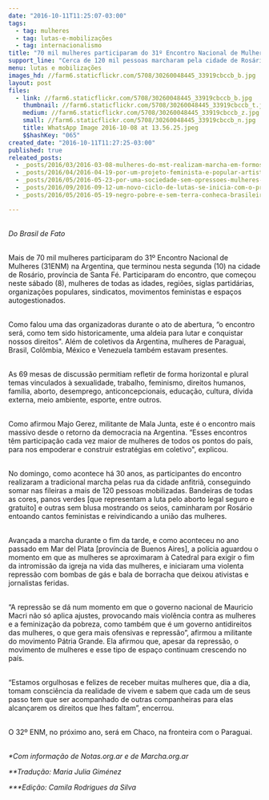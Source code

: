 ```yaml
---
date: "2016-10-11T11:25:07-03:00"
tags:
  - tag: mulheres
  - tag: lutas-e-mobilizações
  - tag: internacionalismo
title: "70 mil mulheres participaram do 31º Encontro Nacional de Mulheres, na Argentina"
support_line: "Cerca de 120 mil pessoas marcharam pela cidade de Rosário; novamente, a polícia reprimiu às manifestantes"
menu: lutas e mobilizações
images_hd: //farm6.staticflickr.com/5708/30260048445_33919cbccb_b.jpg
layout: post
files:
  - link: //farm6.staticflickr.com/5708/30260048445_33919cbccb_b.jpg
    thumbnail: //farm6.staticflickr.com/5708/30260048445_33919cbccb_t.jpg
    medium: //farm6.staticflickr.com/5708/30260048445_33919cbccb_z.jpg
    small: //farm6.staticflickr.com/5708/30260048445_33919cbccb_n.jpg
    title: WhatsApp Image 2016-10-08 at 13.56.25.jpeg
    $$hashKey: "065"
created_date: "2016-10-11T11:27:25-03:00"
published: true
releated_posts:
  - _posts/2016/03/2016-03-08-mulheres-do-mst-realizam-marcha-em-formosa-go.md
  - _posts/2016/04/2016-04-19-por-um-projeto-feminista-e-popular-artistas-ocupam-o-campo-grande-na-bahia.md
  - _posts/2016/05/2016-05-23-por-uma-sociedade-sem-opressoes-mulheres-sem-terra-pautam-a-unidade-de-classe-contra-o-capital.md
  - _posts/2016/09/2016-09-12-um-novo-ciclo-de-lutas-se-inicia-com-o-protagonismo-da-juventude-afirma-militante-sem-terra.md
  - _posts/2016/05/2016-05-19-negro-pobre-e-sem-terra-conheca-brasileiros-que-se-formarao-em-medicina-na-venezuela.md

---
```

<p><br />
<em>Do Brasil de Fato </em></p>

<p><br />
Mais de 70 mil mulheres participaram do 31&ordm; Encontro Nacional de Mulheres (31ENM) na Argentina, que terminou nesta segunda (10) na cidade de Ros&aacute;rio, prov&iacute;ncia de Santa F&eacute;. Participaram do encontro, que come&ccedil;ou neste s&aacute;bado (8), mulheres de todas as idades, regi&otilde;es, siglas partid&aacute;rias, organiza&ccedil;&otilde;es populares, sindicatos, movimentos feministas e espa&ccedil;os autogestionados.</p>

<p><br />
Como falou uma das organizadoras durante o ato de abertura, &ldquo;o encontro ser&aacute;, como tem sido historicamente, uma aldeia para lutar e conquistar nossos direitos&quot;. Al&eacute;m de coletivos da Argentina, mulheres de Paraguai, Brasil, Col&ocirc;mbia, M&eacute;xico e Venezuela tamb&eacute;m estavam presentes.</p>

<p><br />
As 69 mesas de discuss&atilde;o permitiam refletir de forma horizontal e plural temas vinculados &agrave; sexualidade, trabalho, feminismo, direitos humanos, fam&iacute;lia, aborto, desemprego, anticoncepcionais, educa&ccedil;&atilde;o, cultura, d&iacute;vida externa, meio ambiente, esporte, entre outros.</p>

<p><br />
Como afirmou Majo Gerez, militante de Mala Junta, este &eacute; o encontro mais massivo desde o retorno da democracia na Argentina. &ldquo;Esses encontros t&ecirc;m participa&ccedil;&atilde;o cada vez maior de mulheres de todos os pontos do pa&iacute;s, para nos empoderar e construir estrat&eacute;gias em coletivo&quot;, explicou.</p>

<p><br />
No domingo, como acontece h&aacute; 30 anos, as participantes do encontro realizaram a tradicional marcha pelas rua da cidade anfitri&atilde;, conseguindo somar nas fileiras a mais de 120 pessoas mobilizadas. Bandeiras de todas as cores, panos verdes [que representam a luta pelo aborto legal seguro e gratuito] e outras sem blusa mostrando os seios, caminharam por Ros&aacute;rio entoando cantos feministas e reivindicando a uni&atilde;o das mulheres.</p>

<p><br />
Avan&ccedil;ada a marcha durante o fim da tarde, e como aconteceu no ano passado em Mar del Plata [prov&iacute;ncia de Buenos Aires], a pol&iacute;cia aguardou o momento em que as mulheres se aproximaram &agrave; Catedral para exigir o fim da intromiss&atilde;o da igreja na vida das mulheres, e iniciaram uma violenta repress&atilde;o com bombas de g&aacute;s e bala de borracha que deixou ativistas e jornalistas feridas.</p>

<p><br />
&ldquo;A repress&atilde;o se d&aacute; num momento em que o governo nacional de Mauricio Macri n&atilde;o s&oacute; aplica ajustes, provocando mais viol&ecirc;ncia contra as mulheres e a feminiza&ccedil;&atilde;o da pobreza, como tamb&eacute;m que &eacute; um governo antidireitos das mulheres, o que gera mais ofensivas e repress&atilde;o&rdquo;, afirmou a militante do movimento P&aacute;tria Grande. Ela afirmou que, apesar da repress&atilde;o, o movimento de mulheres e esse tipo de espa&ccedil;o continuam crescendo no pa&iacute;s.</p>

<p><br />
&ldquo;Estamos orgulhosas e felizes de receber muitas mulheres que, dia a dia, tomam consci&ecirc;ncia da realidade de vivem e sabem que cada um de seus passo tem que ser acompanhado de outras companheiras para elas alcan&ccedil;arem os direitos que lhes faltam&rdquo;, encerrou.</p>

<p><br />
O 32&ordm; ENM, no pr&oacute;ximo ano, ser&aacute; em Chaco, na fronteira com o Paraguai.</p>

<p><br />
<em>*Com informa&ccedil;&atilde;o de Notas.org.ar e de Marcha.org.ar</em></p>

<p><em>**Tradu&ccedil;&atilde;o: Maria Julia Gim&eacute;nez</em></p>

<p><em>***Edi&ccedil;&atilde;o: Camila Rodrigues da Silva</em></p>
